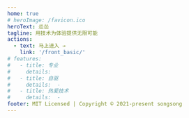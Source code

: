 ```yaml
---
home: true
# heroImage: /favicon.ico
heroText: 怂怂
tagline: 用技术为体验提供无限可能
actions:
  - text: 马上进入 →
    link: '/front_basic/'
# features:
#   - title: 专业
#     details:
#   - title: 自驱
#     details:  -
#   - title: 热爱技术
#     details:  -
footer: MIT Licensed | Copyright © 2021-present songsong
---
```

